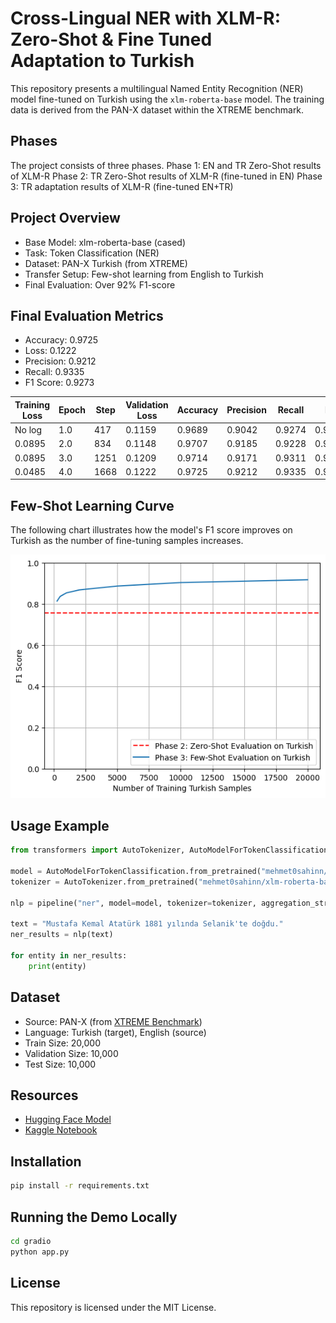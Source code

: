 # Cross-Lingual NER with XLM-R: Zero-Shot & Fine Tuned Adaptation to Turkish

This repository presents a multilingual Named Entity Recognition (NER) model fine-tuned on Turkish using the `xlm-roberta-base` model. The training data is derived from the PAN-X dataset within the XTREME benchmark.

## Phases

The project consists of three phases.
Phase 1:  EN and TR Zero-Shot results of XLM-R
Phase 2: TR Zero-Shot results of XLM-R (fine-tuned in EN)
Phase 3: TR adaptation results of XLM-R (fine-tuned EN+TR)

## Project Overview

- Base Model: xlm-roberta-base (cased)
- Task: Token Classification (NER)
- Dataset: PAN-X Turkish (from XTREME)
- Transfer Setup: Few-shot learning from English to Turkish
- Final Evaluation: Over 92% F1-score

## Final Evaluation Metrics

- Accuracy: 0.9725
- Loss: 0.1222
- Precision: 0.9212
- Recall: 0.9335
- F1 Score: 0.9273

| Training Loss | Epoch | Step | Validation Loss | Accuracy | Precision | Recall | F1     |
| ------------- | ----- | ---- | --------------- | -------- | --------- | ------ | ------ |
| No log        | 1.0   | 417  | 0.1159          | 0.9689   | 0.9042    | 0.9274 | 0.9157 |
| 0.0895        | 2.0   | 834  | 0.1148          | 0.9707   | 0.9185    | 0.9228 | 0.9207 |
| 0.0895        | 3.0   | 1251 | 0.1209          | 0.9714   | 0.9171    | 0.9311 | 0.9241 |
| 0.0485        | 4.0   | 1668 | 0.1222          | 0.9725   | 0.9212    | 0.9335 | 0.9273 |

## Few-Shot Learning Curve

The following chart illustrates how the model's F1 score improves on Turkish as the number of fine-tuning samples increases.

![Learning Curve](assets/learning_curve.png)

## Usage Example

```python
from transformers import AutoTokenizer, AutoModelForTokenClassification, pipeline

model = AutoModelForTokenClassification.from_pretrained("mehmet0sahinn/xlm-roberta-base-cased-ner-turkish")
tokenizer = AutoTokenizer.from_pretrained("mehmet0sahinn/xlm-roberta-base-cased-ner-turkish")

nlp = pipeline("ner", model=model, tokenizer=tokenizer, aggregation_strategy="simple")

text = "Mustafa Kemal Atatürk 1881 yılında Selanik'te doğdu."
ner_results = nlp(text)

for entity in ner_results:
    print(entity)
```

## Dataset

- Source: PAN-X (from [XTREME Benchmark](https://huggingface.co/datasets/xtreme))
- Language: Turkish (target), English (source)
- Train Size: 20,000
- Validation Size: 10,000
- Test Size: 10,000

## Resources

- [Hugging Face Model](https://huggingface.co/mehmet0sahinn/xlm-roberta-base-cased-ner-turkish)
- [Kaggle Notebook](https://www.kaggle.com/code/mehmet0sahinn/cross-lingual-ner-on-xlm-r)

## Installation

```bash
pip install -r requirements.txt
```

## Running the Demo Locally

```bash
cd gradio
python app.py
```

## License

This repository is licensed under the MIT License.
